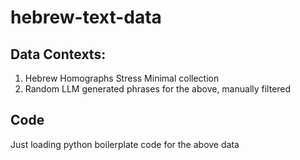 # hebrew-text-data

## Data Contexts:
 1. Hebrew Homographs Stress Minimal collection
 2. Random LLM generated phrases for the above, manually filtered

## Code

Just loading python boilerplate code for the above data

